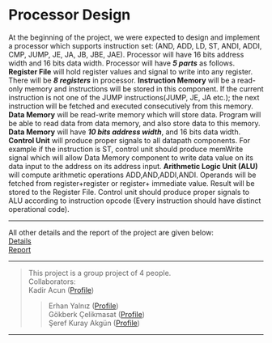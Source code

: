 # Processor Design  
At the beginning of the project, we were expected to design and implement a processor which supports instruction set: (AND, ADD, LD, ST, ANDI, ADDI, CMP, JUMP, JE, JA, JB, JBE, JAE). Processor will have 16 bits address width and 16 bits data width. Processor will have __*5 parts*__ as follows. **Register File** will hold register values and signal to write into any register. There will be __*8 registers*__ in processor. **Instruction Memory** will be a read-only memory and instructions will be stored in this component. If the current instruction is not one of the JUMP instructions(JUMP, JE, JA etc.); the next instruction will be fetched and executed consecutively from this memory. **Data Memory** will be read-write memory which will store data. Program will be able to read data from data memory, and also store data to this memory. **Data Memory** will have __*10 bits address width*__, and 16 bits data width. **Control Unit** will produce proper signals to all datapath components. For example if the instruction is ST, control unit should produce memWrite signal which will allow Data Memory component to write data value on its data input to the address on its address input. **Arithmetic Logic Unit (ALU)** will compute arithmetic operations ADD,AND,ADDI,ANDI. Operands will be fetched from register+register or register+ immediate value. Result will be stored to the Register File. Control unit should produce proper signals to ALU according to instruction opcode (Every instruction should have distinct operational code).  
___
All other details and the report of the project are given below:  
[Details](https://github.com/erhanyalniz/Processor-Design/blob/d89bd4602010b70087831037711509e311749928/Processor%20Design%20Project.pdf)  
[Report](https://github.com/erhanyalniz/Processor-Design/blob/802fa1ca05ab1b35f8f46e567c849cdfd57cbc71/Processor%20Design%20Project%20Report.pdf)
___
> This project is a group project of 4 people.  
> Collaborators:  
> Kadir Acun  ([Profile](https://github.com/kadiracunn))
> > Erhan Yalnız ([Profile](https://github.com/erhanyalniz))    
> Gökberk Çelikmasat ([Profile](https://github.com/gcelikmasat))  
> Şeref Kuray Akgün ([Profile](https://github.com/kutayakgn))  
___

